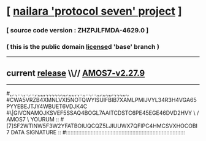 
# [ [nailara 'protocol seven' project](http://nailara.network/) ]

### [ source code version : ZHZPJLFMDA-4629.0 ]

### ( this is the public domain [license](../license)d 'base' branch )
---
## current [release](https://github.com/nailara-technologies/protocol-7/releases) \\\\// [AMOS7-v2.27.9](https://github.com/nailara-technologies/protocol-7/releases/tag/AMOS7-v2.27.9)
---

#,,..,...,,..,...,.,,,,,.,.,.,.,.,.,,,.,,,,,.,..,,...,...,,,.,,.,,,..,.,.,,,.,
#CWA5VRZB4XMNLVXI5NOTQWYISUIFBIB7XAMLPMIJVYL34R3H4VGA65PYYEBEJTJY4WBUET6VDJK4C
#\\\|GIVCNAMOJKSVEF5SSAQ4BOGL7AAITCDSTC6PE45EGE46DVD2HVY \ / AMOS7 \ YOURUM ::
#\[7]SF2WTINW5F3W2YFATBOIUQCQZ5LJIUUWX7QFIPC4HMCSVXHOCOBI 7  DATA SIGNATURE ::
#:::::::::::::::::::::::::::::::::::::::::::::::::::::::::::::::::::::::::::::
